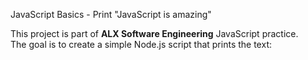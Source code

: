  JavaScript Basics - Print "JavaScript is amazing"

This project is part of **ALX Software Engineering** JavaScript practice.  
The goal is to create a simple Node.js script that prints the text:
